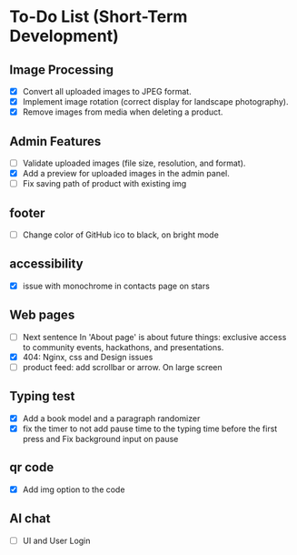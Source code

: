# To-Do List (Short-Term Development)

## **Image Processing**
- [x] Convert all uploaded images to JPEG format.
- [x] Implement image rotation (correct display for landscape photography).
- [x] Remove images from media when deleting a product.

## **Admin Features**
- [ ] Validate uploaded images (file size, resolution, and format).
- [x] Add a preview for uploaded images in the admin panel.
- [ ] Fix saving path of product with existing img

## **footer**
- [ ] Change color of GitHub ico to black, on bright mode

## **accessibility**
- [x] issue with monochrome in contacts page on stars

## **Web pages**
- [ ] Next sentence In 'About page' is about future things: exclusive access to community events, hackathons, and presentations.
- [x] 404: Nginx, css and Design issues
- [ ] product feed: add scrollbar or arrow. On large screen

## Typing test
- [X] Add a book model and a paragraph randomizer
- [x] fix the timer to not add pause time to the typing time before the first press and Fix background input on pause

## qr code
- [x] Add img option to the code

## AI chat
- [ ] UI and User Login
